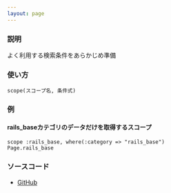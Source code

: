 ```yaml
---
layout: page
---
```

### 説明
よく利用する検索条件をあらかじめ準備

### 使い方
    scope(スコープ名, 条件式)

### 例
#### rails_baseカテゴリのデータだけを取得するスコープ
    scope :rails_base, where(:category => "rails_base")
    Page.rails_base

### ソースコード
* [GitHub](https://github.com/rails/rails/blob/f5d2f3fc759ec9a942609ca5b8446e83fdf869b4/actionpack/lib/action_dispatch/routing/mapper.rb#L779)